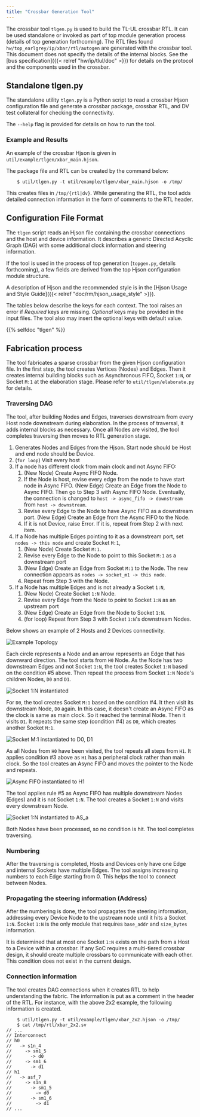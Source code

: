 ```yaml
---
title: "Crossbar Generation Tool"
---
```


The crossbar tool `tlgen.py` is used to build the TL-UL crossbar RTL.
It can be used standalone or invoked as part of top module generation process (details of top generation forthcoming).
The RTL files found `hw/top_earlgrey/ip/xbar/rtl/autogen` are generated with the crossbar tool.
This document does not specify the details of the internal blocks.
See the [bus specification]({{< relref "hw/ip/tlul/doc" >}}) for details on the protocol and the components used in the crossbar.

## Standalone tlgen.py

The standalone utility `tlgen.py` is a Python script to read a crossbar Hjson configuration file and generate a crossbar package, crossbar RTL, and DV test collateral for checking the connectivity.

The `--help` flag is provided for details on how to run the tool.

### Example and Results

An example of the crossbar Hjson is given in `util/example/tlgen/xbar_main.hjson`.

The package file and RTL can be created by the command below:

```console
    $ util/tlgen.py -t util/example/tlgen/xbar_main.hjson -o /tmp/
```

This creates files in `/tmp/{rtl|dv}`.
While generating the RTL, the tool adds detailed connection information in the form of comments to the RTL header.

## Configuration File Format

The `tlgen` script reads an Hjson file containing the crossbar connections and the host and device information.
It describes a generic Directed Acyclic Graph (DAG) with some additional clock information and steering information.

If the tool is used in the process of top generation (`topgen.py`, details forthcoming), a few fields are derived from the top Hjson configuration module structure.

A description of Hjson and the recommended style is in the [Hjson Usage and Style Guide]({{< relref "doc/rm/hjson_usage_style" >}}).

The tables below describe the keys for each context.
The tool raises an error if *Required* keys are missing.
*Optional* keys may be provided in the input files.
The tool also may insert the optional keys with default value.

{{% selfdoc "tlgen" %}}

## Fabrication process

The tool fabricates a sparse crossbar from the given Hjson configuration file.
In the first step, the tool creates Vertices (Nodes) and Edges.
Then it creates internal building blocks such as Asynchronous FIFO, Socket `1:N`, or Socket `M:1` at the elaboration stage.
Please refer to `util/tlgen/elaborate.py` for details.

### Traversing DAG

The tool, after building Nodes and Edges, traverses downstream from every Host node downstream during elaboration.
In the process of traversal, it adds internal blocks as necessary.
Once all Nodes are visited, the tool completes traversing then moves to RTL generation stage.

1. Generates Nodes and Edges from the Hjson.
   Start node should be Host and end node should be Device.
2. (`for loop`) Visit every host
3. If a node has different clock from main clock and not Async FIFO:
    1. (New Node) Create Async FIFO Node.
    2. If the Node is host, revise every edge from the node to have start node in Async FIFO.
      (New Edge) Create an Edge from the Node to Async FIFO.
       Then go to Step 3 with Async FIFO Node.
       Eventually, the connection is changed to `host -> async_fifo -> downstream` from `host -> downstream`.
    3. Revise every Edge to the Node to have Async FIFO as a downstream port.
       (New Edge) Create an Edge from the Async FIFO to the Node.
    4. If it is not Device, raise Error.
       If it is, repeat from Step 2 with next item.
4. If a Node has multiple Edges pointing to it as a downstream port, set `nodes -> this node` and create Socket `M:1`,
    1. (New Node) Create Socket `M:1`.
    2. Revise every Edge to the Node to point to this Socket `M:1` as a downstream port
    3. (New Edge) Create an Edge from Socket `M:1` to the Node.
       The new connection appears as `nodes -> socket_m1 -> this node`.
    4. Repeat from Step 3 with the Node.
5. If a Node has multiple Edges and is not already a Socket `1:N`,
    1. (New Node) Create Socket `1:N` Node.
    2. Revise every Edge from the Node to point to Socket `1:N` as an upstream port
    3. (New Edge) Create an Edge from the Node to Socket `1:N`.
    4. (for loop) Repeat from Step 3 with Socket `1:N`'s downstream Nodes.

Below shows an example of 2 Hosts and 2 Devices connectivity.

![Example Topology](crossbar_example_1.svg)

Each circle represents a Node and an arrow represents an Edge that has downward direction.
The tool starts from `H0` Node.
As the Node has two downstream Edges and not Socket `1:N`, the tool creates Socket `1:N` based on the condition #5 above.
Then repeat the process from Socket `1:N` Node's children Nodes, `D0` and `D1`.

![Socket 1:N instantiated](crossbar_example_2.svg)

For `D0`, the tool creates Socket `M:1` based on the condition #4.
It then visit its downstream Node, `D0` again.
In this case, it doesn't create an Async FIFO as the clock is same as main clock.
So it reached the terminal Node.
Then it visits `D1`.
It repeats the same step (condition #4) as `D0`, which creates another Socket `M:1`.

![Socket M:1 instantiated to D0, D1](crossbar_example_3.svg)

As all Nodes from `H0` have been visited, the tool repeats all steps from `H1`.
It applies condition #3 above as `H1` has a peripheral clock rather than main clock.
So the tool creates an Async FIFO and moves the pointer to the Node and repeats.

![Async FIFO instantiated to H1](crossbar_example_4.svg)

The tool applies rule #5 as Async FIFO has multiple downstream Nodes (Edges) and it is not Socket `1:N`.
The tool creates a Socket `1:N` and visits every downstream Node.

![Socket 1:N instantiated to `AS_a`](crossbar_example_5.svg)

Both Nodes have been processed, so no condition is hit.
The tool completes traversing.

### Numbering

After the traversing is completed, Hosts and Devices only have one Edge and internal Sockets have multiple Edges.
The tool assigns increasing numbers to each Edge starting from 0.
This helps the tool to connect between Nodes.

### Propagating the steering information (Address)

After the numbering is done, the tool propagates the steering information, addressing every Device Node to the upstream node until it hits a Socket `1:N`.
Socket `1:N` is the only module that requires `base_addr` and `size_bytes` information.

It is determined that at most one Socket `1:N` exists on the path from a Host to a Device within a crossbar.
If any SoC requires a multi-tiered crossbar design, it should create multiple crossbars to communicate with each other.
This condition does not exist in the current design.

### Connection information

The tool creates DAG connections when it creates RTL to help understanding the fabric.
The information is put as a comment in the header of the RTL.
For instance, with the above 2x2 example, the following information is created.

```console
    $ util/tlgen.py -t util/example/tlgen/xbar_2x2.hjson -o /tmp/
    $ cat /tmp/rtl/xbar_2x2.sv
// ...
// Interconnect
// h0
//   -> s1n_4
//     -> sm1_5
//       -> d0
//     -> sm1_6
//       -> d1
// h1
//   -> asf_7
//     -> s1n_8
//       -> sm1_5
//         -> d0
//       -> sm1_6
//         -> d1
// ...
```
